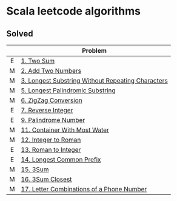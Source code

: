 # Scala leetcode algorithms

## Solved

|     | Problem                                                                                                                            |
|:---:|------------------------------------------------------------------------------------------------------------------------------------|
|  E  | [1. Two Sum](https://leetcode.com/problems/two-sum/)                                                                               |
|  M  | [2. Add Two Numbers](https://leetcode.com/problems/add-two-numbers/)                                                               |
|  M  | [3. Longest Substring Without Repeating Characters](https://leetcode.com/problems/longest-substring-without-repeating-characters/) |
|  M  | [5. Longest Palindromic Substring](https://leetcode.com/problems/longest-palindromic-substring/)                                   |
|  M  | [6. ZigZag Conversion](https://leetcode.com/problems/zigzag-conversion/)                                                           |
|  E  | [7. Reverse Integer](https://leetcode.com/problems/reverse-integer/)                                                               |
|  E  | [9. Palindrome Number](https://leetcode.com/problems/palindrome-number/)                                                           |
|  M  | [11. Container With Most Water](https://leetcode.com/problems/container-with-most-water/)                                          |
|  M  | [12. Integer to Roman](https://leetcode.com/problems/integer-to-roman/)                                                            |
|  E  | [13. Roman to Integer](https://leetcode.com/problems/roman-to-integer/)                                                            |
|  E  | [14. Longest Common Prefix](https://leetcode.com/problems/longest-common-prefix/)                                                  |
|  M  | [15. 3Sum](https://leetcode.com/problems/3sum/)                                                                                    |
|  M  | [16. 3Sum Closest](https://leetcode.com/problems/3sum-closest/)                                                                    |
|  M  | [17. Letter Combinations of a Phone Number](https://leetcode.com/problems/letter-combinations-of-a-phone-number/)                  |
